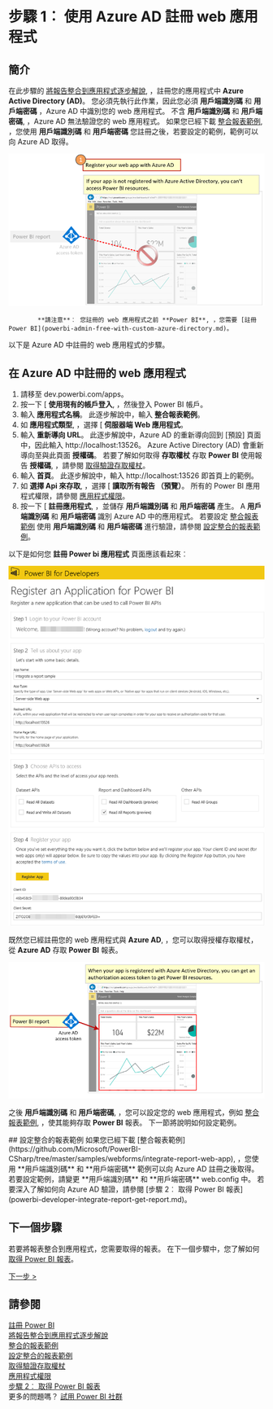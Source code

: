 <properties
   pageTitle="向 Azure AD 註冊 web 應用程式"
   description="向 Azure AD 註冊 web 應用程式"
   services="powerbi"
   documentationCenter=""
   authors="guyinacube"
   manager="mblythe"
   backup=""
   editor=""
   tags=""
   qualityFocus="monitoring"
   qualityDate=""/>

<tags
   ms.service="powerbi"
   ms.devlang="NA"
   ms.topic="get-started-article"
   ms.tgt_pltfrm="NA"
   ms.workload="powerbi"
   ms.date="08/23/2016"
   ms.author="asaxton"/>

# 步驟 1︰ 使用 Azure AD 註冊 web 應用程式

## 簡介

在此步驟的 [將報告整合到應用程式逐步解說](powerbi-developer-integrate-report.md), ，註冊您的應用程式中 **Azure Active Directory (AD)**。 您必須先執行此作業，因此您必須 **用戶端識別碼** 和 **用戶端密碼** ，Azure AD 中識別您的 web 應用程式。 不含 **用戶端識別碼** 和 **用戶端密碼**, ，Azure AD 無法驗證您的 web 應用程式。 如果您已經下載 [整合報表範例](https://github.com/Microsoft/PowerBI-CSharp/tree/master/samples/webforms/integrate-report-web-app), ，您使用 **用戶端識別碼** 和 **用戶端密碼** 您註冊之後，若要設定的範例，範例可以向 Azure AD 取得。

![](media\powerbi-developer-integrate-report\integrate-report-step1a.png)

>
            **請注意**︰ 您註冊的 web 應用程式之前 **Power BI**, ，您需要 [註冊 Power BI](powerbi-admin-free-with-custom-azure-directory.md)。

以下是 Azure AD 中註冊的 web 應用程式的步驟。

## 在 Azure AD 中註冊的 web 應用程式

1. 請移至 dev.powerbi.com/apps。
2. 按一下 [ **使用現有的帳戶登入**, ，然後登入 Power BI 帳戶。
3. 輸入 **應用程式名稱**。 此逐步解說中，輸入 **整合報表範例**。
4. 如 **應用程式類型**, ，選擇 [ **伺服器端 Web 應用程式**。
5. 輸入 **重新導向 URL**。 此逐步解說中，Azure AD 的重新導向回到 [預設] 頁面中，因此輸入 http://localhost:13526。 Azure Active Directory (AD) 會重新導向至與此頁面 **授權碼**。 若要了解如何取得 **存取權杖** 存取 **Power BI** 使用報告 **授權碼**, ，請參閱 [取得驗證存取權杖](powerbi-developer-integrate-report-get-report.md#get-token)。
6. 輸入 **首頁**。 此逐步解說中，輸入 http://localhost:13526 即首頁上的範例。
7. 如 **選擇 Api 來存取**, ，選擇 [ **讀取所有報告 （預覽）**。 所有的 Power BI 應用程式權限，請參閱 [應用程式權限](powerbi-developer-power-bi-permissions.md)。
7. 按一下 [ **註冊應用程式**, ，並儲存 **用戶端識別碼** 和 **用戶端密碼** 產生。 A **用戶端識別碼** 和 **用戶端密碼** 識別 Azure AD 中的應用程式。 若要設定 [整合報表範例](https://github.com/Microsoft/PowerBI-CSharp/tree/master/samples/webforms/integrate-report-web-app) 使用 **用戶端識別碼** 和 **用戶端密碼** 進行驗證，請參閱 [設定整合的報表範例](powerbi-developer-integrate-report-register.md#configure-sample)。

以下是如何您 **註冊 Power bi 應用程式** 頁面應該看起來︰

![](media\powerbi-developer-integrate-report\register-app.png)

既然您已經註冊您的 web 應用程式與 **Azure AD**, ，您可以取得授權存取權杖，從 **Azure AD** 存取 **Power BI** 報表。

![](media\powerbi-developer-integrate-report\integrate-report-step1b.png)

之後 **用戶端識別碼** 和 **用戶端密碼**, ，您可以設定您的 web 應用程式，例如 [整合報表範例](https://github.com/Microsoft/PowerBI-CSharp/tree/master/samples/webforms/integrate-report-web-app), ，使其能夠存取 **Power BI** 報表。 下一節將說明如何設定範例。

<a name="configure-sample"/>
## 設定整合的報表範例
如果您已經下載 [整合報表範例](https://github.com/Microsoft/PowerBI-CSharp/tree/master/samples/webforms/integrate-report-web-app), ，您使用 **用戶端識別碼** 和 **用戶端密碼** 範例可以向 Azure AD 註冊之後取得。 若要設定範例，請變更 **用戶端識別碼** 和 **用戶端密碼** web.config 中。 若要深入了解如何向 Azure AD 驗證，請參閱 [步驟 2︰ 取得 Power BI 報表](powerbi-developer-integrate-report-get-report.md)。

## 下一個步驟

若要將報表整合到應用程式，您需要取得的報表。 在下一個步驟中，您了解如何 [取得 Power BI 報表](powerbi-developer-integrate-report-get-report.md)。

[下一步 >](powerbi-developer-integrate-report-get-report.md)

## 請參閱

[註冊 Power BI](powerbi-admin-free-with-custom-azure-directory.md)  
[將報告整合到應用程式逐步解說](powerbi-developer-integrate-report.md)  
[整合的報表範例](https://github.com/Microsoft/PowerBI-CSharp/tree/master/samples/webforms/integrate-report-web-app)  
[設定整合的報表範例](powerbi-developer-integrate-report-register.md#configure-sample)  
[取得驗證存取權杖](powerbi-developer-integrate-report-get-report.md#get-token)  
[應用程式權限](powerbi-developer-power-bi-permissions.md)  
[步驟 2︰ 取得 Power BI 報表](powerbi-developer-integrate-report-get-report.md)  
更多的問題嗎？ [試用 Power BI 社群](http://community.powerbi.com/)
